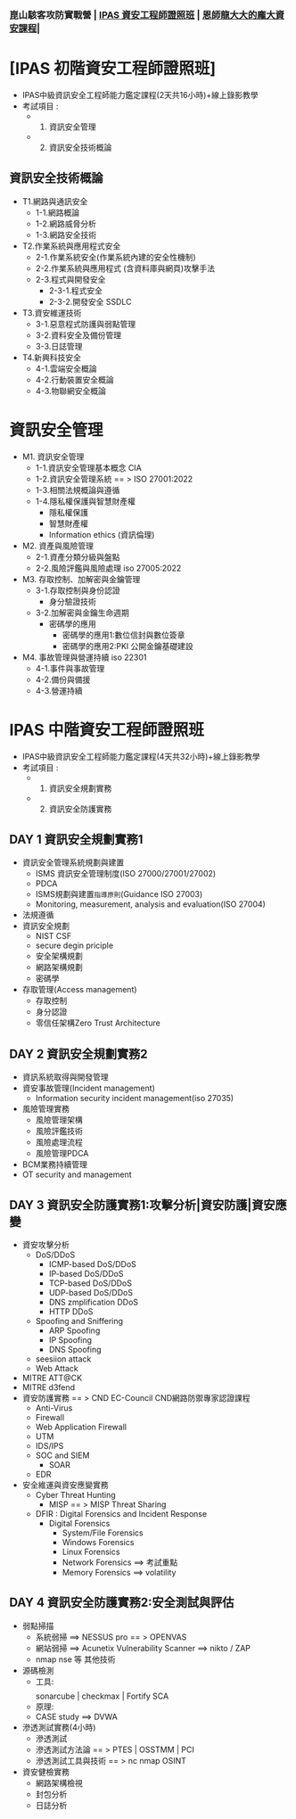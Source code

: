 ### 崑山駭客攻防實戰營 | [IPAS 資安工程師證照班](./readme.md) | [恩師龍大大的龐大資安課程](../cource/cource.md)|

# [IPAS 初階資安工程師證照班]
- IPAS中級資訊安全工程師能力鑑定課程(2天共16小時)+線上錄影教學
- 考試項目 :
  - 1. 資訊安全管理 
  - 2. 資訊安全技術概論 
## 資訊安全技術概論 
- T1.網路與通訊安全
  - 1-1.網路概論  
  - 1-2.網路威脅分析
  - 1-3.網路安全技術
- T2.作業系統與應用程式安全
  - 2-1.作業系統安全(作業系統內建的安全性機制) 
  - 2-2.作業系統與應用程式 (含資料庫與網頁)攻擊手法 
  - 2-3.程式與開發安全
    - 2-3-1.程式安全 
    - 2-3-2.開發安全  SSDLC 
- T3.資安維運技術
  - 3-1.惡意程式防護與弱點管理 
  - 3-2.資料安全及備份管理 
  - 3-3.日誌管理
- T4.新興科技安全
  - 4-1.雲端安全概論 
  - 4-2.行動裝置安全概論
  - 4-3.物聯網安全概論

# 資訊安全管理
- M1. 資訊安全管理 
  - 1-1.資訊安全管理基本概念 CIA  
  - 1-2.資訊安全管理系統  == > ISO 27001:2022 
  - 1-3.相關法規概論與遵循
  - 1-4.隱私權保護與智慧財產權
    - 隱私權保護
    - 智慧財產權
    - Information ethics (資訊倫理)
- M2. 資產與風險管理
  - 2-1.資產分類分級與盤點  
  - 2-2.風險評鑑與風險處理 iso 27005:2022 
- M3. 存取控制、加解密與金鑰管理
  - 3-1.存取控制與身份認證 
    - 身分驗證技術
  - 3-2.加解密與金鑰生命週期 
    - 密碼學的應用 
      - 密碼學的應用1:數位信封與數位簽章 
      - 密碼學的應用2:PKI 公開金鑰基礎建設
- M4. 事故管理與營運持續 iso 22301
  - 4-1.事件與事故管理 
  - 4-2.備份與備援
  - 4-3.營運持續

# IPAS 中階資安工程師證照班
- IPAS中級資訊安全工程師能力鑑定課程(4天共32小時)+線上錄影教學
- 考試項目 :
  - 1. 資訊安全規劃實務 
  - 2. 資訊安全防護實務
## DAY 1	資訊安全規劃實務1	
- 資訊安全管理系統規劃與建置
  - ISMS 資訊安全管理制度(ISO 27000/27001/27002)
  - PDCA
  - ISMS規劃與建置`指導原則`(Guidance ISO 27003)
  - Monitoring, measurement, analysis and evaluation(ISO 27004)
- 法規遵循
- 資訊安全規劃
  - NIST CSF
  - secure degin priciple
  - 安全架構規劃
  - 網路架構規劃
  - 密碼學
- 存取管理(Access management)
  - 存取控制
  - 身分認證
  - 零信任架構Zero Trust Architecture
## DAY 2	資訊安全規劃實務2	
- 資訊系統取得與開發管理
- 資安事故管理(Incident management)
  - Information security incident management(iso 27035)
- 風險管理實務
  - 風險管理架構
  - 風險評鑑技術
  - 風險處理流程
  - 風險管理PDCA
- BCM業務持續管理
- OT security and management
## DAY 3	資訊安全防護實務1:攻擊分析|資安防護|資安應變
- 資安攻擊分析
  - DoS/DDoS
    - ICMP-based DoS/DDoS
    - IP-based DoS/DDoS
    - TCP-based DoS/DDoS
    - UDP-based DoS/DDoS
    - DNS zmplification DDoS
    - HTTP DDoS 
  - Spoofing and Sniffering
    - ARP Spoofing 
    - IP Spoofing
    - DNS Spoofing 
  - seesiion attack
  - Web Attack 
- MITRE ATT@CK
- MITRE d3fend
- 資安防護實務 == > CND EC-Council CND網路防禦專家認證課程
  - Anti-Virus
  - Firewall
  - Web Application Firewall
  - UTM
  - IDS/IPS
  - SOC and SIEM
    - SOAR 
  - EDR  
- 安全維運與資安應變實務
  - Cyber Threat Hunting
    - MISP == >  MISP Threat Sharing
  - DFIR : Digital Forensics and Incident Response
    - Digital Forensics  
      - System/File Forensics
      - Windows Forensics
      - Linux Forensics
      - Network Forensics ==> 考試重點
      - Memory Forensics  ==> volatility
## DAY 4	資訊安全防護實務2:安全測試與評估	
- 弱點掃描
  - 系統弱掃 ==> NESSUS pro == > OPENVAS
  - 網站弱掃 ==> Acunetix Vulnerability Scanner ==> nikto / ZAP
  - nmap nse 等 其他技術
- 源碼檢測
  - 工具: $$$$  sonarcube | checkmax | Fortify SCA
  - 原理:
  - CASE study ==> DVWA    
- 滲透測試實務(4小時) 
  - 滲透測試
  - 滲透測試方法論 == > PTES | OSSTMM | PCI
  - 滲透測試工具與技術 == > nc  nmap OSINT
- 資安健檢實務
  - 網路架構檢視
  - 封包分析
  - 日誌分析

